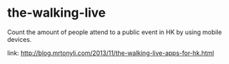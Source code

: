 the-walking-live
================

Count the amount of people attend to a public event in HK by using mobile devices.

link: http://blog.mrtonyli.com/2013/11/the-walking-live-apps-for-hk.html

